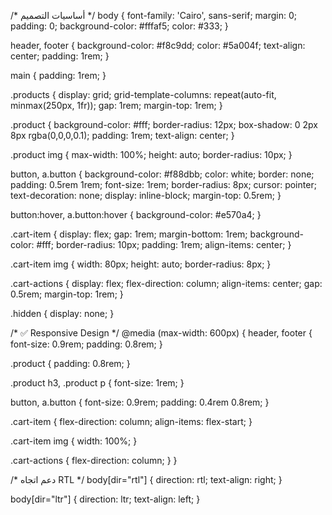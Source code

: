 /* أساسيات التصميم */ body { font-family: 'Cairo', sans-serif; margin: 0; padding: 0; background-color: #fffaf5; color: #333; }

header, footer { background-color: #f8c9dd; color: #5a004f; text-align: center; padding: 1rem; }

main { padding: 1rem; }

.products { display: grid; grid-template-columns: repeat(auto-fit, minmax(250px, 1fr)); gap: 1rem; margin-top: 1rem; }

.product { background-color: #fff; border-radius: 12px; box-shadow: 0 2px 8px rgba(0,0,0,0.1); padding: 1rem; text-align: center; }

.product img { max-width: 100%; height: auto; border-radius: 10px; }

button, a.button { background-color: #f88dbb; color: white; border: none; padding: 0.5rem 1rem; font-size: 1rem; border-radius: 8px; cursor: pointer; text-decoration: none; display: inline-block; margin-top: 0.5rem; }

button:hover, a.button:hover { background-color: #e570a4; }

.cart-item { display: flex; gap: 1rem; margin-bottom: 1rem; background-color: #fff; border-radius: 10px; padding: 1rem; align-items: center; }

.cart-item img { width: 80px; height: auto; border-radius: 8px; }

.cart-actions { display: flex; flex-direction: column; align-items: center; gap: 0.5rem; margin-top: 1rem; }

.hidden { display: none; }

/* ✅ Responsive Design */ @media (max-width: 600px) { header, footer { font-size: 0.9rem; padding: 0.8rem; }

.product { padding: 0.8rem; }

.product h3, .product p { font-size: 1rem; }

button, a.button { font-size: 0.9rem; padding: 0.4rem 0.8rem; }

.cart-item { flex-direction: column; align-items: flex-start; }

.cart-item img { width: 100%; }

.cart-actions { flex-direction: column; } }

/* دعم اتجاه RTL */ body[dir="rtl"] { direction: rtl; text-align: right; }

body[dir="ltr"] { direction: ltr; text-align: left; }

<link rel="icon" type="image/png" href="assets/favicon.png">